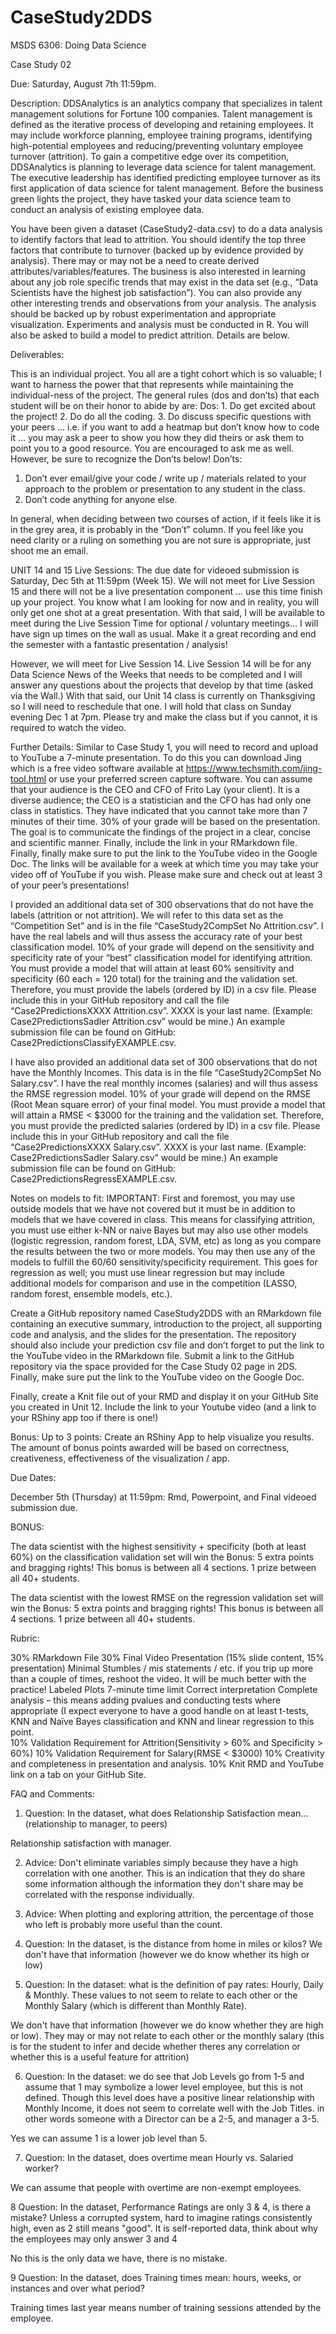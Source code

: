 # CaseStudy2DDS

MSDS 6306: Doing Data Science

Case Study 02

Due: Saturday, August 7th 11:59pm. 

Description: DDSAnalytics is an analytics company that specializes in talent management solutions for Fortune 100 companies. Talent management is defined as the iterative process of developing and retaining employees. It may include workforce planning, employee training programs, identifying high-potential employees and reducing/preventing voluntary employee turnover (attrition). To gain a competitive edge over its competition, DDSAnalytics is planning to leverage data science for talent management. The executive leadership has identified predicting employee turnover as its first application of data science for talent management. Before the business green lights the project, they have tasked your data science team to conduct an analysis of existing employee data. 

You have been given a dataset (CaseStudy2-data.csv) to do a data analysis to identify factors that lead to attrition.  You should identify the top three factors that contribute to turnover (backed up by evidence provided by analysis). There may or may not be a need to create derived attributes/variables/features. The business is also interested in learning about any job role specific trends that may exist in the data set (e.g., “Data Scientists have the highest job satisfaction”). You can also provide any other interesting trends and observations from your analysis. The analysis should be backed up by robust experimentation and appropriate visualization. Experiments and analysis must be conducted in R. You will also be asked to build a model to predict attrition.  Details are below.  


Deliverables:  

This is an individual project.  You all are a tight cohort which is so valuable; I want to harness the power that that represents while maintaining the individual-ness of the project.  The general rules (dos and don’ts) that each student will be on their honor to abide by are:
Dos:
	1. Do get excited about the project!
	2. Do do all the coding. 
	3. Do discuss specific questions with your peers … i.e. if you want to add a heatmap 
but don’t know how to code it … you may ask a peer to show you how they did theirs or ask them to point you to a good resource.  You are encouraged to ask me as well.  However, be sure to recognize the Don’ts below!
Don’ts:
1. Don’t ever email/give your code / write up / materials related to your approach to the 
problem or presentation to any student in the class. 
2. Don’t code anything for anyone else.


In general, when deciding between two courses of action, if it feels like it is in the grey area, it is probably in the “Don’t” column.  If you feel like you need clarity or a ruling on something you are not sure is appropriate, just shoot me an email. 


UNIT 14 and 15 Live Sessions:
The due date for videoed submission is Saturday, Dec 5th at 11:59pm (Week 15). We will not meet for Live Session 15 and there will not be a live presentation component … use this time finish up your project. You know what I am looking for now and in reality, you will only get one shot at a great presentation.  With that said, I will be available to meet during the Live Session Time for optional / voluntary meetings… I will have sign up times on the wall as usual.   Make it a great recording and end the semester with a fantastic presentation / analysis!

 However, we will meet for Live Session 14.  Live Session 14 will be for any Data Science News of the Weeks that needs to be completed and I will answer any questions about the projects that develop by that time (asked via the Wall.) With that said, our Unit 14 class is currently on Thanksgiving so I will need to reschedule that one.  I will hold that class on Sunday evening Dec 1 at 7pm.  Please try and make the class but if you cannot, it is required to watch the video.   

Further Details:
Similar to Case Study 1, you will need to record and upload to YouTube a 7-minute presentation.  To do this you can download Jing which is a free video software available at https://www.techsmith.com/jing-tool.html or use your preferred screen capture software.  You can assume that your audience is the CEO and CFO of Frito Lay (your client).  It is a diverse audience; the CEO is a statistician and the CFO has had only one class in statistics.  They have indicated that you cannot take more than 7 minutes of their time. 30% of your grade will be based on the presentation. The goal is to communicate the findings of the project in a clear, concise and scientific manner.  Finally, include the link in your RMarkdown file.  Finally, finally make sure to put the link to the YouTube video in the Google Doc.  The links will be available for a week at which time you may take your video off of YouTube if you wish.  Please make sure and check out at least 3 of your peer’s presentations!  

I provided an additional data set of 300 observations that do not have the labels (attrition or not attrition).  We will refer to this data set as the “Competition Set” and is in the file “CaseStudy2CompSet No Attrition.csv”.  I have the real labels and will thus assess the accuracy rate of your best classification model. 10% of your grade will depend on the sensitivity and specificity rate of your “best” classification model for identifying attrition.  You must provide a model that will attain at least 60% sensitivity and specificity (60 each = 120 total) for the training and the validation set.  Therefore, you must provide the labels (ordered by ID) in a csv file.  Please include this in your GitHub repository and call the file “Case2PredictionsXXXX Attrition.csv”.  XXXX is your last name.  (Example: Case2PredictionsSadler Attrition.csv” would be mine.)  An example submission file can be found on GitHub: Case2PredictionsClassifyEXAMPLE.csv.

I have also provided an additional data set of 300 observations that do not have the Monthly Incomes.  This data is in the file “CaseStudy2CompSet No Salary.csv”.  I have the real monthly incomes (salaries) and will thus assess the RMSE regression model. 10% of your grade will depend on the RMSE (Root Mean square error) of your final model.  You must provide a model that will attain a RMSE < $3000 for the training and the validation set.  Therefore, you must provide the predicted salaries (ordered by ID) in a csv file.  Please include this in your GitHub repository and call the file “Case2PredictionsXXXX Salary.csv”.  XXXX is your last name.  (Example: Case2PredictionsSadler Salary.csv” would be mine.)  An example submission file can be found on GitHub: Case2PredictionsRegressEXAMPLE.csv.

Notes on models to fit: IMPORTANT: First and foremost, you may use outside models that we have not covered but it must be in addition to models that we have covered in class. This means for classifying attrition, you must use either k-NN or naive Bayes but may also use other models (logistic regression, random forest, LDA, SVM, etc) as long as you compare the results between the two or more models.  You may then use any of the models to fulfill the 60/60 sensitivity/specificity requirement.  This goes for regression as well; you must use linear regression but may include additional models for comparison and use in the competition (LASSO, random forest, ensemble models, etc.).  


Create a GitHub repository named CaseStudy2DDS with an RMarkdown file containing an executive summary, introduction to the project, all supporting code and analysis, and the slides for the presentation.  The repository should also include your prediction csv file and don’t forget to put the link to the YouTube video in the RMarkdown file.  Submit a link to the GitHub repository via the space provided for the Case Study 02 page in 2DS. Finally, make sure put the link to the YouTube video on the Google Doc.  

Finally, create a Knit file out of your RMD and display it on your GitHub Site you created in Unit 12.  Include the link to your Youtube video (and a link to your RShiny app too if there is one!)

Bonus: Up to 3 points:  Create an RShiny App to help visualize you results.  The amount of bonus points awarded will be based on correctness, creativeness, effectiveness of the visualization / app. 

Due Dates: 

December 5th (Thursday) at 11:59pm: Rmd, Powerpoint, and Final videoed submission due.  
				         


BONUS:

The data scientist with the highest sensitivity + specificity (both at least 60%) on the classification validation set will win the Bonus: 5 extra points and bragging rights!  This bonus is between all 4 sections.  1 prize between all 40+ students. 

The data scientist with the lowest RMSE on the regression validation set will win the Bonus: 5 extra points and bragging rights!  This bonus is between all 4 sections.  1 prize between all 40+ students.


Rubric:  

30% RMarkdown File
30% Final Video Presentation (15% slide content, 15% presentation)
	Minimal Stumbles / mis statements / etc.  if you trip up more than a couple of times, reshoot the video.  It 
will be much better with the practice!
	Labeled Plots
	7-minute time limit
	Correct interpretation
	Complete analysis – this means adding pvalues and conducting tests where appropriate (I expect 
everyone to have a good handle on at least t-tests, KNN and Naïve Bayes classification and KNN and linear regression to this point.  
10% Validation Requirement for Attrition(Sensitivity > 60% and Specificity > 60%)
10% Validation Requirement for Salary(RMSE < $3000)
10% Creativity and completeness in presentation and analysis.
10% Knit RMD and YouTube link on a tab on your GitHub Site.




FAQ and Comments:

1.  Question: In the dataset, what does Relationship Satisfaction mean...(relationship to manager, to peers)

Relationship satisfaction with manager. 

2. Advice: Don't eliminate variables simply because they have a high correlation with one another.  This is an indication that they do share some information although the information they don't share may be correlated with the response individually.  

3. Advice: When plotting and exploring attrition, the percentage of those who left is probably more useful than the count.  

4. Question: In the dataset, is the distance from home in miles or kilos?
We don't have that information (however we do know whether its high or low)


5.  Question: In the dataset: what is the definition of pay rates: Hourly, Daily & Monthly.  These values to not seem to relate to each other or the Monthly Salary (which is different than Monthly Rate).
 
We don't have that information (however we do know whether they are high or low). They may or may not relate to each other or the monthly salary (this is for the student to infer and decide whether theres any correlation or whether this is a useful feature for attrition)

6. Question: In the dataset: we do see that Job Levels go from 1-5 and assume that 1 may symbolize a lower level employee, but this is not defined.  Though this level does have a positive linear relationship with Monthly Income, it does not seem to correlate well with the Job Titles. in other words someone with a Director can be a 2-5, and manager a 3-5.

Yes we can assume 1 is a lower job level than 5. 

7. Question: In the dataset, does overtime mean Hourly vs. Salaried worker?


We can assume that people with overtime are non-exempt employees. 

8 Question: In the dataset, Performance Ratings are only 3 & 4, is there a mistake?  Unless a corrupted system, hard to imagine ratings consistently high, even as 2 still means "good".
It is self-reported data, think about why the employees may only answer 3 and 4

No this is the only data we have, there is no mistake. 

9 Question: In the dataset, does Training times mean: hours, weeks, or instances and over what period?

Training times last year means number of training sessions attended by the employee. 
